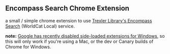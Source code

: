 Encompass Search Chrome Extension
---------------------------------

a small / simple chrome extension to use [Trexler Library's Encompass Search](http://muhlenberg.worldcat.org/) (WorldCat Local) service.

__note:__ [Google has recently disabled side-loaded extensions for Windows](http://chrome.blogspot.com/2014/05/protecting-chrome-users-from-malicious.html), so this will only work if you're using a Mac, or the dev or Canary builds of Chrome for Windows.